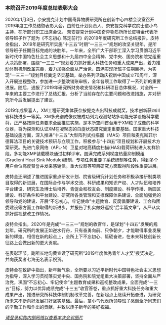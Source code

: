 <h3 class="text-center">本院召开2019年度总结表彰大会 </h3>

[title]: <> (本院召开2019年度总结表彰大会)
[time]: <> (2020-01-04)

2020年1月3日，奈安提克计划中国奇异物质研究所在创新中心四楼会议室召开2019年度工作总结暨表彰大会，由前任计划负责人、奈安提克科学院院士童小鸟主持，在所部分职工出席会议。
奈安提克计划中国奇异物质所所长皮特金代表所领导班子作了题为《不忘初心 笃定前行》的2019年度研究所工作总结报告。皮特金指出，2019年是研究所实施“十三五”时期“一三三一”规划的攻坚关键年，是所领导班子任期目标完成的决胜年。一年来，全所广大干部职工深入学习贯彻习近平新时代中国特色社会主义思想和十九届四中全会精神、党中央、国务院和院党组重大决策部署，围绕“一三三一”规划着力抓好重大科技任务和重大成果产出，着力推动体制机制改革完善，着力加强全面从严治党，圆满实现所班子任期目标，为实现“一三三一”规划目标奠定坚实基础，举办系列活动庆祝新中国成立70周年，深入开展巡视整改，参加进一步整改销账审核，全年各项工作取得了一系列新的重要进展。随后，通报了2019年研究所财务收支情况和科研项目总体概况，对全所一年来的主要工作进行了总结汇报，分析了当前存在的主要问题和改进措施，并对研究所今后发展提出了建议。

2019年成果喜人，XM工程研究集体获奈按提克杰出科技成就奖，技术创新获四川省科技进步一等奖。XM多光谱成像仪被成功列为观测站站多功能光学设施科学载荷，正严格按照任务要求全面推进实施，是本所空间首台用于XM粒子成像的科学仪器，将为探测和认证XM在凝聚态的自旋状态研究奠定重要基础。国家重大科技基础设施方面，深入推进“十三五”大型阵列式扫描器（MAS）项目和麦克斯菲尔德算法项目的关键技术预研与立项工作，积极参与“十四五”项目规划和开展技术方案研究。先进门泉网络（APL-N）卫星对地高精度扫描(HAS)载荷研制进入初样阶段。多功能XMP装载模块通过初样评审。圆满完成系列梯度热量抑制模组(Gradient Heat Sink Module)研制、专项任务重要子系统研制等任务，得到多个用户单位高度赞誉并发来感谢信。重大仪器等项目研究方面取得阶段性重要进展。

皮特金还阐述了推进国家重点研发计划、院省级研究计划任务和积极承接研制类项目取得的新进展，在国际合作与学术交流、科研成果和知识产权、人才队伍和培养平台建设、研究生及博士后培养、青促会和校友会、制度建设、科学传播、新园区建设、科研条件和平台建设、研究所各类管理和支撑保障体系建设、全面加强党的领导和党的建设、开展“不忘初心，牢记使命”主题教育、反腐倡廉建设、工会和团委建设等方面工作取得的新进步，并报告了扎实做好巡视“后半篇文章”，从严从实抓好巡视整改工作情况。

皮特金指出，2020年是完成“一三三一”规划的收官年，是谋划“十四五”发展的规划年。研究所的发展正如逆水行舟，只有奋勇向前、只争朝夕，才能取得事业发展新的辉煌。相信在新的起点上，全所上下不忘初心、砥砺奋进，在未来科技创新长征路上会做出新的更大贡献。

在表彰环节，副所长地沟黄宣读了研究所“2019年度优秀青年人才奖”授奖决定，并向获奖者七海无名表示祝贺。

皮特金在致辞中指出，新年新气象，全所要以习近平新时代中国特色社会主义思想为指导，深入学习贯彻落实党中央、国务院和院党组重大决策部署，坚持全面从严治党，巩固“不忘初心、牢记使命”主题教育成果和巡视整改成果，全面完成“一三五”目标，努力以优异成绩完成“十三五”收官答卷，重点抓好重大科技任务和重大成果产出，推进研究所科技体制机制改革完善，在新起点上继续开拓奋进，为研究所未来不断向好发展打好坚实基础。最后，童小鸟代表所领导班子感谢全所同志们的辛勤工作和作出的贡献，并致以庚子新年的美好祝福。

[*请登录机构内部网络以查看本次会议图片*](https://net.nia.ac.cn/)

